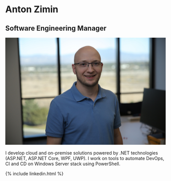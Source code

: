 # Anton Zimin

## Software Engineering Manager

![](Anton.jpg)

I develop cloud and on-premise solutions powered by .NET technologies (ASP.NET, ASP.NET Core, WPF, UWP). I work on tools to automate DevOps, CI and CD on Windows Server stack using PowerShell.

{% include linkedin.html %}
